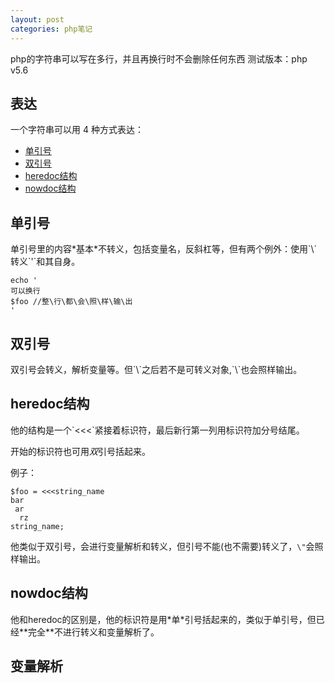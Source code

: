 ```yaml
---
layout: post
categories: php笔记
---
```


php的字符串可以写在多行，并且再换行时不会删除任何东西
测试版本：php v5.6  

## 表达

一个字符串可以用 4 种方式表达：

+ [单引号](#danyin)
+ [双引号](#shuangyin)
+ [heredoc结构](#heredoc)
+ [nowdoc结构](#nowdoc)

<h2 id='danyin'>单引号</h2>
单引号里的内容*基本*不转义，包括变量名，反斜杠等，但有两个例外：使用`\`转义`'`和其自身。

    echo '
    可以换行  
    $foo //整\行\都\会\照\样\输\出
    '
<h2 id='shuangyin'>双引号</h2>
双引号会转义，解析变量等。但`\`之后若不是可转义对象,`\`也会照样输出。  

<h2 id='heredoc'>heredoc结构</h2>
他的结构是一个`<<<`紧接着标识符，最后新行第一列用标识符加分号结尾。

开始的标识符也可用*双*引号括起来。

例子：

    $foo = <<<string_name
    bar
     ar
      rz
    string_name;
他类似于双引号，会进行变量解析和转义，但引号不能(也不需要)转义了，`\"`会照样输出。

<h2 id='nowdoc'>nowdoc结构</h2>
他和heredoc的区别是，他的标识符是用*单*引号括起来的，类似于单引号，但已经**完全**不进行转义和变量解析了。

## 变量解析
